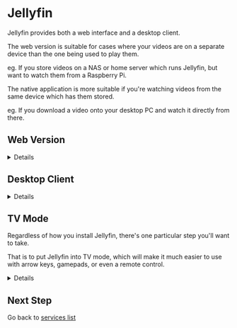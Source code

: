 # Jellyfin

Jellyfin provides both a web interface and a desktop client.

The web version is suitable for cases where your videos are on a separate device than the one being used to play them.

eg. If you store videos on a NAS or home server which runs Jellyfin, but want to watch them from a Raspberry Pi.

The native application is more suitable if you're watching videos from the same device which has them stored.

eg. If you download a video onto your desktop PC and watch it directly from there.

## Web Version

<details>

There is no special setup required for the web version of Jellyfin to work.

It will run by default when installed on a server or NAS.

You should be able to access it on port 8096 of the server's IP address by default.

eg. http://192.168.1.100:8096

Whatever the IP address is, access your self-hosted Jellyfin instance from the Raspberry Pi in your browser, then proceed to the "TV Mode" section further down this page.

</details>

## Desktop Client

<details>

Jellyfin provides [several options](https://jellyfin.org/downloads/clients/) for installing their desktop client.

In this case, the one we want is the "Jellyfin Media Player".

Assuming you followed the steps in the Desktop Apps section of this guide, you should already have Flatpak/Flathub setup on your system.

If so, run:

`flatpak install flathub com.github.iwalton3.jellyfin-media-player`

Or, if your desktop environment supports it, you can simply search for Jellyfin in your operating system's "app store", such as KDE Discover.

* If you install it this way, make sure you grab "Jellyfin Media Player", not one of the other packages such as "Jellyfin Server".

</details>

## TV Mode

Regardless of how you install Jellyfin, there's one particular step you'll want to take.

That is to put Jellyfin into TV mode, which will make it much easier to use with arrow keys, gamepads, or even a remote control.

<details>

Click on the Menu icon up the top left side of the website/app.

Click on Settings.

Click on Display.

Change the display mode from Auto to TV.

Scroll down to the bottom of the page and click on Save.

Afterwards, close and reopen the app/website for the change to take full effect.

</details>

## Next Step

Go back to [services list](README.md)